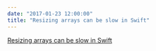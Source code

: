 ```yaml
---
date: "2017-01-23 12:00:00"
title: "Resizing arrays can be slow in Swift"
---
```


[Resizing arrays can be slow in Swift](/lemire/blog/2017/01-23-resizing-arrays-can-be-slow-in-swift)

